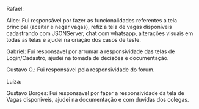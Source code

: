 Rafael:

Alice: Fui responsável por fazer as funcionalidades referentes a tela principal (aceitar e negar vagas), refiz a tela de vagas disponíveis cadastrando com JSONServer, chat com whatsapp, alterações visuais em todas as telas e ajudei na criação dos casos de teste.

Gabriel: Fui responsavel por arrumar a responsividade das telas de Login/Cadastro, ajudei na tomada de decisões e documentação.

Gustavo O.: Fui responsável pela responsividade do forum.

Luiza:

Gustavo Borges: Fui responsavel por fazer a responsividade da tela de Vagas disponiveis, ajudei na documentação e com duvidas dos colegas.
